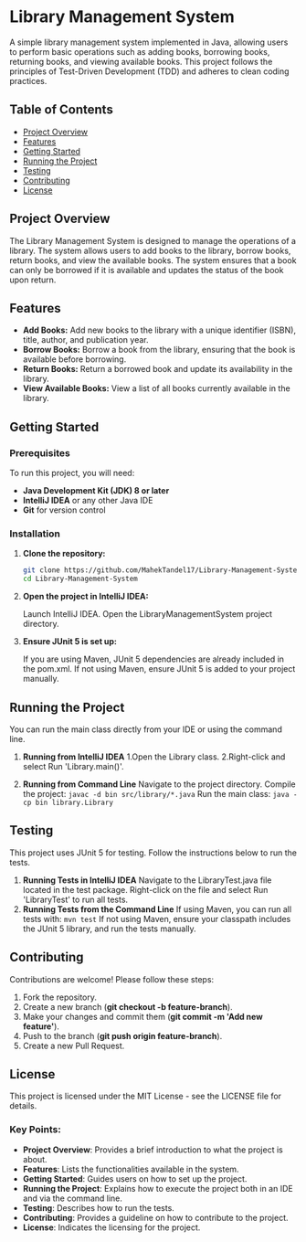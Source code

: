 # Library Management System

A simple library management system implemented in Java, allowing users to perform basic operations such as adding books, borrowing books, returning books, and viewing available books. This project follows the principles of Test-Driven Development (TDD) and adheres to clean coding practices.

## Table of Contents

- [Project Overview](#project-overview)
- [Features](#features)
- [Getting Started](#getting-started)
- [Running the Project](#running-the-project)
- [Testing](#testing)
- [Contributing](#contributing)
- [License](#license)

## Project Overview

The Library Management System is designed to manage the operations of a library. The system allows users to add books to the library, borrow books, return books, and view the available books. The system ensures that a book can only be borrowed if it is available and updates the status of the book upon return.

## Features

- **Add Books:** Add new books to the library with a unique identifier (ISBN), title, author, and publication year.
- **Borrow Books:** Borrow a book from the library, ensuring that the book is available before borrowing.
- **Return Books:** Return a borrowed book and update its availability in the library.
- **View Available Books:** View a list of all books currently available in the library.

## Getting Started

### Prerequisites

To run this project, you will need:

- **Java Development Kit (JDK) 8 or later**
- **IntelliJ IDEA** or any other Java IDE
- **Git** for version control

### Installation

1. **Clone the repository:**

   ```bash
   git clone https://github.com/MahekTandel17/Library-Management-System.git
   cd Library-Management-System
   
2. **Open the project in IntelliJ IDEA:**
   
    Launch IntelliJ IDEA.
    Open the LibraryManagementSystem project directory.
   
3. **Ensure JUnit 5 is set up:**
   
     If you are using Maven, JUnit 5 dependencies are already included in the pom.xml.
     If not using Maven, ensure JUnit 5 is added to your project manually.

## Running the Project
You can run the main class directly from your IDE or using the command line.

1. **Running from IntelliJ IDEA**
1.Open the Library class.
2.Right-click and select Run 'Library.main()'.

2. **Running from Command Line**
   Navigate to the project directory.
   Compile the project:
    `javac -d bin src/library/*.java`
   Run the main class:
    `java -cp bin library.Library`

## Testing
This project uses JUnit 5 for testing. Follow the instructions below to run the tests.

1. **Running Tests in IntelliJ IDEA**
   Navigate to the LibraryTest.java file located in the test package.
   Right-click on the file and select Run 'LibraryTest' to run all tests.
2. **Running Tests from the Command Line**
   If using Maven, you can run all tests with:
   `mvn test`
   If not using Maven, ensure your classpath includes the JUnit 5 library, and run the tests manually.

## Contributing
Contributions are welcome! Please follow these steps:

1. Fork the repository.
2. Create a new branch (**git checkout -b feature-branch**).
3. Make your changes and commit them (**git commit -m 'Add new feature'**).
4. Push to the branch (**git push origin feature-branch**).
5. Create a new Pull Request.

## License
This project is licensed under the MIT License - see the LICENSE file for details.

### Key Points:

- **Project Overview**: Provides a brief introduction to what the project is about.
- **Features**: Lists the functionalities available in the system.
- **Getting Started**: Guides users on how to set up the project.
- **Running the Project**: Explains how to execute the project both in an IDE and via the command line.
- **Testing**: Describes how to run the tests.
- **Contributing**: Provides a guideline on how to contribute to the project.
- **License**: Indicates the licensing for the project.








